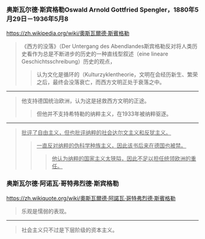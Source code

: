 ### 奥斯瓦尔德·斯宾格勒Oswald Arnold Gottfried Spengler，1880年5月29日－1936年5月8
https://zh.wikipedia.org/wiki/奧斯瓦爾德·斯賓格勒
>《西方的没落》（Der Untergang des Abendlandes斯宾格勒反对将人类历史看作为总是不断进步的历史的一种直线型叙述（eine lineare Geschichtsschreibung）历史的观点，
>>认为文化是循环的（Kulturzyklentheorie，文明在会经历新生、繁荣之后，最终会没落衰亡，而西方文明正处于衰落之中。
---
>他支持德国统治欧洲，认为这是拯救西方文明的正途。
>>但他并不支持希特勒的纳粹主义，在1933年被纳粹驱逐。
---
><u>批评了自由主义，但也批评纳粹的社会达尔文主义和反犹主义。</u>
>><u>一直反对纳粹的伪科学种族主义，因此该书后来在德国也被禁。</u>
>>><u>他认为纳粹的国家主义太狭隘，因此不足以担任统领欧洲的重任。</u>
### 奥斯瓦尔德·阿诺瓦·哥特弗烈德·斯宾格勒
https://zh.wikiquote.org/wiki/奧斯瓦爾德·阿諾瓦·哥特弗烈德·斯賓格勒
>乐观是懦弱的表现。
---
>社会主义只不过是下层阶级的资本主义。